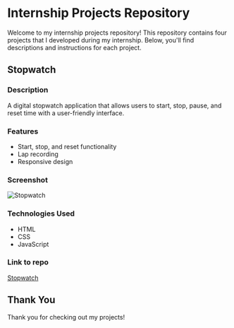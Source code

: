 # Internship Projects Repository

Welcome to my internship projects repository! This repository contains four projects that I developed during my internship. Below, you'll find descriptions and instructions for each project.


## Stopwatch

### Description
A digital stopwatch application that allows users to start, stop, pause, and reset time with a user-friendly interface.

### Features
- Start, stop, and reset functionality
- Lap recording
- Responsive design

### Screenshot
![Stopwatch](assets/images/Stopwatch.png)

### Technologies Used
- HTML
- CSS
- JavaScript

### Link to repo
[Stopwatch](https://github.com/aksaxena03/Prasunet_WD_02/tree/651395b8c67e5adb2486b27ffac01ff5b97440e7/stopwatch)



## Thank You
Thank you for checking out my projects!
